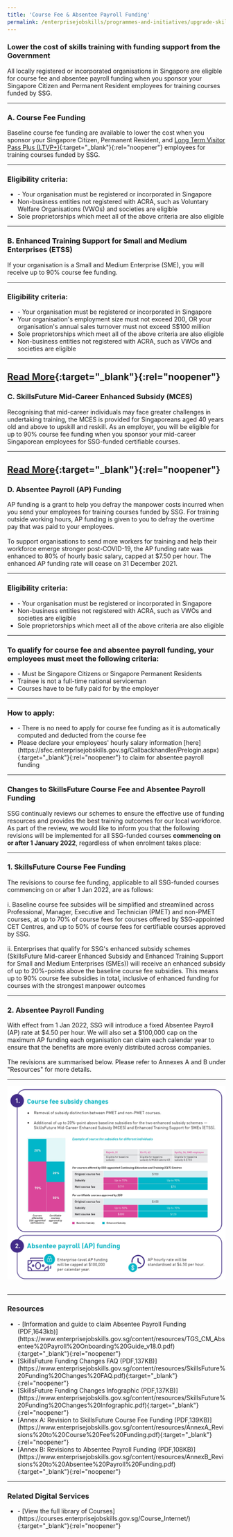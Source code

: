 ```yaml
---
title: 'Course Fee & Absentee Payroll Funding'
permalink: /enterprisejobskills/programmes-and-initiatives/upgrade-skills/digital-transformation-innovation-programme/operations-management-innovation-programme--omni-/skillsfuture-for-digital-workplace/skillsfuture-series/skillsfuture-queen-bee-networks/capability-transfer-programme/course-fee-absentee-payroll-funding/
---
```


### Lower the cost of skills training with funding support from the Government

All locally registered or incorporated organisations in Singapore are eligible for course fee and absentee payroll funding when you sponsor your Singapore Citizen and Permanent Resident employees for training courses funded by SSG.

---

### A. Course Fee Funding

Baseline course fee funding are available to lower the cost when you sponsor your Singapore Citizen, Permanent Resident, and [Long Term Visitor Pass Plus (LTVP+)](https://www.ssg.gov.sg/content/terms-and-conditions-for-individuals/enterprises-ssg-circular_rpd_2021_2_extension-of-funding-support-to-long-term-visit-pass-plus_ltvp-_holders.pdf){:target="_blank"}{:rel="noopener"} employees for training courses funded by SSG.

---

### Eligibility criteria:

<ul><li>- Your organisation must be registered or incorporated in Singapore<br></li><li>Non-business entities not registered with ACRA, such as Voluntary Welfare Organisations (VWOs) and societies are eligible<br></li><li>Sole proprietorships which meet all of the above criteria are also eligible</li></ul>

---

### B. Enhanced Training Support for Small and Medium Enterprises (ETSS)

If your organisation is a Small and Medium Enterprise (SME), you will receive up to 90% course fee funding.

---

### Eligibility criteria:

<ul><li>- Your organisation must be registered or incorporated in Singapore<br></li><li>Your organisation's employment size must not exceed 200, OR your organisation's annual sales turnover must not exceed S$100 million<br></li><li>Sole proprietorships which meet all of the above criteria are also eligible<br></li><li>Non-business entities not registered with ACRA, such as VWOs and societies are eligible</li></ul>

---

[Read More](https://www.ssg.gov.sg/programmes-and-initiatives/training/enhanced-training-support-for-smes.html){:target="_blank"}{:rel="noopener"}
---

### C. SkillsFuture Mid-Career Enhanced Subsidy (MCES)

Recognising that mid-career individuals may face greater challenges in undertaking training, the MCES is provided for Singaporeans aged 40 years old and above to upskill and reskill. As an employer, you will be eligible for up to 90% course fee funding when you sponsor your mid-career Singaporean employees for SSG-funded certifiable courses.

---

[Read More](https://www.skillsfuture.gov.sg/enhancedsubsidy){:target="_blank"}{:rel="noopener"}
---

### D. Absentee Payroll (AP) Funding

AP funding is a grant to help you defray the manpower costs incurred when you send your employees for training courses funded by SSG. For training outside working hours, AP funding is given to you to defray the overtime pay that was paid to your employees.<br><br>To support organisations to send more workers for training and help their workforce emerge stronger post-COVID-19, the AP funding rate was enhanced to 80% of hourly basic salary, capped at $7.50 per hour. The enhanced AP funding rate will cease on 31 December 2021.

---

### Eligibility criteria:

<ul><li>- Your organisation must be registered or incorporated in Singapore<br></li><li>Non-business entities not registered with ACRA, such as VWOs and societies are eligible<br></li><li>Sole proprietorships which meet all of the above criteria are also eligible</li></ul>

---

### To qualify for course fee and absentee payroll funding, your employees must meet the following criteria:

<ul><li>- Must be Singapore Citizens or Singapore Permanent Residents<br></li><li>Trainee is not a full-time national serviceman<br></li><li>Courses have to be fully paid for by the employer</li></ul>

---

### How to apply:

<ul><li>- There is no need to apply for course fee funding as it is automatically computed and deducted from the course fee<br></li><li>Please declare your employees' hourly salary information [here](https://sfec.enterprisejobskills.gov.sg/Callbackhandler/Prelogin.aspx){:target="_blank"}{:rel="noopener"} to claim for absentee payroll funding</li></ul>

---

### Changes to SkillsFuture Course Fee and Absentee Payroll Funding

SSG continually reviews our schemes to ensure the effective use of funding resources and provides the best training outcomes for our local workforce. As part of the review, we would like to inform you that the following revisions will be implemented for all SSG-funded courses **commencing on or after 1 January 2022**, regardless of when enrolment takes place:

---

### 1. SkillsFuture Course Fee Funding

The revisions to course fee funding, applicable to all SSG-funded courses commencing on or after 1 Jan 2022, are as follows:<br><br>i. Baseline course fee subsides will be simplified and streamlined across Professional, Manager, Executive and Technician (PMET) and non-PMET courses, at up to 70% of course fees for courses offered by SSG-appointed CET Centres, and up to 50% of course fees for certifiable courses approved by SSG.<br><br>ii. Enterprises that qualify for SSG's enhanced subsidy schemes (SkillsFuture Mid-career Enhanced Subsidy and Enhanced Training Support for Small and Medium Enterprises (SMEs)) will receive an enhanced subsidy of up to 20%-points above the baseline course fee subsidies. This means up to 90% course fee subsidies in total, inclusive of enhanced funding for courses with the strongest manpower outcomes

---

### 2. Absentee Payroll Funding

With effect from 1 Jan 2022, SSG will introduce a fixed Absentee Payroll (AP) rate at $4.50 per hour. We will also set a $100,000 cap on the maximum AP funding each organisation can claim each calendar year to ensure that the benefits are more evenly distributed across companies.<br><br>The revisions are summarised below. Please refer to Annexes A and B under "Resources" for more details.

---

<img src="/images/epjs/programmes-and-initiatives/upgrade-skills/SSG_Funding Measures Infographics_Final_Cropped.jpg" aria-hidden="true">

<img src="" aria-hidden="true">

<img src="" aria-hidden="true">

<img src="" aria-hidden="true">

---

### Resources

<ul><li>- [Information and guide to claim Absentee Payroll Funding (PDF,1643kb)](https://www.enterprisejobskills.gov.sg/content/resources/TGS_CM_Absentee%20Payroll%20Onboarding%20Guide_v18.0.pdf){:target="_blank"}{:rel="noopener"}</li><li>[SkillsFuture Funding Changes FAQ (PDF,137KB)](https://www.enterprisejobskills.gov.sg/content/resources/SkillsFuture%20Funding%20Changes%20FAQ.pdf){:target="_blank"}{:rel="noopener"}</li><li>[SkillsFuture Funding Changes Infographic (PDF,137KB)](https://www.enterprisejobskills.gov.sg/content/resources/SkillsFuture%20Funding%20Changes%20Infographic.pdf){:target="_blank"}{:rel="noopener"}</li><li>[Annex A: Revision to SkillsFuture Course Fee Funding (PDF,139KB)](https://www.enterprisejobskills.gov.sg/content/resources/AnnexA_Revisions%20to%20Course%20Fee%20Funding.pdf){:target="_blank"}{:rel="noopener"}</li><li>[Annex B: Revisions to Absentee Payroll Funding (PDF,108KB)](https://www.enterprisejobskills.gov.sg/content/resources/AnnexB_Revisions%20to%20Absentee%20Payroll%20Funding.pdf){:target="_blank"}{:rel="noopener"}</li></ul>

---

### Related Digital Services

<ul><li>- [View the full library of Courses](https://courses.enterprisejobskills.gov.sg/Course_Internet/){:target="_blank"}{:rel="noopener"}</li></ul>

